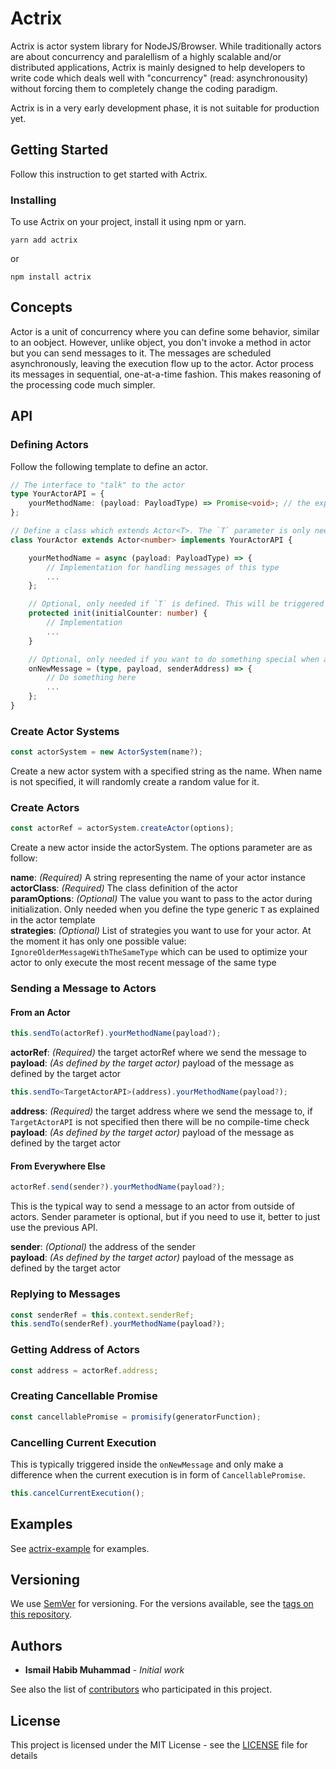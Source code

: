 # Actrix

Actrix is actor system library for NodeJS/Browser. While traditionally actors are about concurrency and paralellism of a highly scalable and/or distributed applications, Actrix is mainly designed to help developers to write code which deals well with "concurrency" (read: asynchronousity) without forcing them to completely change the coding paradigm.

<aside class="notice">
Actrix is in a very early development phase, it is not suitable for production yet.
</aside>

## Getting Started

Follow this instruction to get started with Actrix.

### Installing

To use Actrix on your project, install it using npm or yarn.

```
yarn add actrix
```

or

```
npm install actrix
```

## Concepts

Actor is a unit of concurrency where you can define some behavior, similar to an oobject. However, unlike object, you don't invoke a method in actor but you can send messages to it. The messages are scheduled asynchronously, leaving the execution flow up to the actor. Actor process its messages in sequential, one-at-a-time fashion. This makes reasoning of the processing code much simpler.

## API

### Defining Actors

Follow the following template to define an actor.

```TypeScript
// The interface to "talk" to the actor
type YourActorAPI = {
    yourMethodName: (payload: PayloadType) => Promise<void>; // the exposed "method". They should always be in form of function which returns Promise/CancellablePromise
};

// Define a class which extends Actor<T>. The `T` parameter is only needed when you want to pass a value during initialization.
class YourActor extends Actor<number> implements YourActorAPI {

    yourMethodName = async (payload: PayloadType) => {
        // Implementation for handling messages of this type
        ...
    };

    // Optional, only needed if `T` is defined. This will be triggered when the actor is instantiated
    protected init(initialCounter: number) {
        // Implementation
        ...
    }

    // Optional, only needed if you want to do something special when a message is coming to the mailbox
    onNewMessage = (type, payload, senderAddress) => {
        // Do something here
        ...
    };
}
```

### Create Actor Systems

```TypeScript
const actorSystem = new ActorSystem(name?);
```

Create a new actor system with a specified string as the name. When name is not specified, it will randomly create a random value for it.

### Create Actors

```TypeScript
const actorRef = actorSystem.createActor(options);
```

Create a new actor inside the actorSystem. The options parameter are as follow:

**name**: _(Required)_ A string representing the name of your actor instance<br/>
**actorClass**: _(Required)_ The class definition of the actor<br/>
**paramOptions**: _(Optional)_ The value you want to pass to the actor during initialization. Only needed when you define the type generic `T` as explained in the actor template<br/>
**strategies**: _(Optional)_ List of strategies you want to use for your actor. At the moment it has only one possible value: `IgnoreOlderMessageWithTheSameType` which can be used to optimize your actor to only execute the most recent message of the same type

### Sending a Message to Actors

#### From an Actor

```TypeScript
this.sendTo(actorRef).yourMethodName(payload?);
```

**actorRef**: _(Required)_ the target actorRef where we send the message to<br/>
**payload**: _(As defined by the target actor)_ payload of the message as defined by the target actor

```TypeScript
this.sendTo<TargetActorAPI>(address).yourMethodName(payload?);
```

**address**: _(Required)_ the target address where we send the message to, if `TargetActorAPI` is not specified then there will be no compile-time check<br/>
**payload**: _(As defined by the target actor)_ payload of the message as defined by the target actor

#### From Everywhere Else

```TypeScript
actorRef.send(sender?).yourMethodName(payload?);
```

This is the typical way to send a message to an actor from outside of actors. Sender parameter is optional, but if you need to use it, better to just use the previous API.

**sender**: _(Optional)_ the address of the sender<br/>
**payload**: _(As defined by the target actor)_ payload of the message as defined by the target actor

### Replying to Messages

```TypeScript
const senderRef = this.context.senderRef;
this.sendTo(senderRef).yourMethodName(payload?);
```

### Getting Address of Actors

```TypeScript
const address = actorRef.address;
```

### Creating Cancellable Promise

```TypeScript
const cancellablePromise = promisify(generatorFunction);
```

### Cancelling Current Execution

This is typically triggered inside the `onNewMessage` and only make a difference when the current execution is in form of `CancellablePromise`.
```TypeScript
this.cancelCurrentExecution();
```

## Examples

See [actrix-example](https://github.com/ismailhabib/actrix-example) for examples.

## Versioning

We use [SemVer](http://semver.org/) for versioning. For the versions available, see the [tags on this repository](https://github.com/ismailhabib/actrix/tags). 

## Authors

* **Ismail Habib Muhammad** - *Initial work*

See also the list of [contributors](https://github.com/ismailhabib/actrix/contributors) who participated in this project.

## License

This project is licensed under the MIT License - see the [LICENSE](LICENSE) file for details
